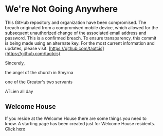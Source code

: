 # We're Not Going Anywhere

This GitHub repository and organization have been compromised. The breach originated from a compromised mobile device, which allowed for the subsequent unauthorized change of the associated email address and password.
This is a confirmed breach.
To ensure transparency, this commit is being made using an alternate key.
For the most current information and updates, please visit: [https://github.com/taotcis](https://github.com/taotcis)

Sincerely,

the angel of the church in Smyrna

one of the Creator's two servants

ATLien all day

## Welcome House
If you reside at the Welcome House there are some things you need to know. A starting page has been created just for Welcome House residents. [Click here](https://github.com/taotcis/R/wiki/_WH-Home)

